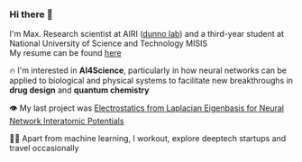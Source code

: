 ### Hi there 👋

<!-- ![competition](https://road-to-kaggle-grandmaster.vercel.app/api/badges/dwdkills/competition) -->
<!-- ![dataset](https://road-to-kaggle-grandmaster.vercel.app/api/badges/dwdkills/dataset)
![notebook](https://road-to-kaggle-grandmaster.vercel.app/api/badges/dwdkills/notebook)
![discussion](https://road-to-kaggle-grandmaster.vercel.app/api/badges/dwdkills/discussion) -->

I'm Max. Research scientist at AIRI ([dunno lab](https://dunnolab.ai/)) and a third-year student at National University of Science and Technology MISIS
<br>
My resume can be found [here](https://cutt.ly/y3YvEbv)

🔥 I'm interested in **AI4Science**, particularly in how neural networks can be applied to biological and physical systems to facilitate new breakthroughs in **drug design** and **quantum chemistry**   

👁️ My last project was [Electrostatics from Laplacian Eigenbasis for Neural
Network Interatomic Potentials](https://arxiv.org/pdf/2505.14606) 

👨‍💻 Apart from machine learning, I workout, explore deeptech startups and travel occasionally

  


